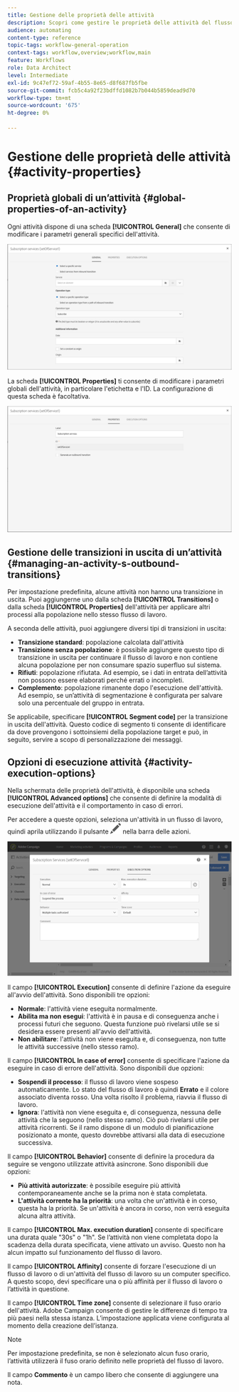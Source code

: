 ```yaml
---
title: Gestione delle proprietà delle attività
description: Scopri come gestire le proprietà delle attività del flusso di lavoro.
audience: automating
content-type: reference
topic-tags: workflow-general-operation
context-tags: workflow,overview;workflow,main
feature: Workflows
role: Data Architect
level: Intermediate
exl-id: 9c47ef72-59af-4b55-8e65-d8f687fb5fbe
source-git-commit: fcb5c4a92f23bdffd1082b7b044b5859dead9d70
workflow-type: tm+mt
source-wordcount: '675'
ht-degree: 0%

---
```


# Gestione delle proprietà delle attività {#activity-properties}

## Proprietà globali di un’attività {#global-properties-of-an-activity}

Ogni attività dispone di una scheda **[!UICONTROL General]** che consente di modificare i parametri generali specifici dell&#39;attività.

![](assets/activity-properties.png)

La scheda **[!UICONTROL Properties]** ti consente di modificare i parametri globali dell&#39;attività, in particolare l&#39;etichetta e l&#39;ID. La configurazione di questa scheda è facoltativa.

![](assets/activity-properties2.png)

## Gestione delle transizioni in uscita di un’attività {#managing-an-activity-s-outbound-transitions}

Per impostazione predefinita, alcune attività non hanno una transizione in uscita. Puoi aggiungerne uno dalla scheda **[!UICONTROL Transitions]** o dalla scheda **[!UICONTROL Properties]** dell&#39;attività per applicare altri processi alla popolazione nello stesso flusso di lavoro.

A seconda delle attività, puoi aggiungere diversi tipi di transizioni in uscita:

* **Transizione standard**: popolazione calcolata dall&#39;attività
* **Transizione senza popolazione**: è possibile aggiungere questo tipo di transizione in uscita per continuare il flusso di lavoro e non contiene alcuna popolazione per non consumare spazio superfluo sul sistema.
* **Rifiuti**: popolazione rifiutata. Ad esempio, se i dati in entrata dell’attività non possono essere elaborati perché errati o incompleti.
* **Complemento**: popolazione rimanente dopo l&#39;esecuzione dell&#39;attività. Ad esempio, se un’attività di segmentazione è configurata per salvare solo una percentuale del gruppo in entrata.

Se applicabile, specificare **[!UICONTROL Segment code]** per la transizione in uscita dell&#39;attività. Questo codice di segmento ti consente di identificare da dove provengono i sottoinsiemi della popolazione target e può, in seguito, servire a scopo di personalizzazione dei messaggi.

## Opzioni di esecuzione attività {#activity-execution-options}

Nella schermata delle proprietà dell&#39;attività, è disponibile una scheda **[!UICONTROL Advanced options]** che consente di definire la modalità di esecuzione dell&#39;attività e il comportamento in caso di errori.

Per accedere a queste opzioni, seleziona un&#39;attività in un flusso di lavoro, quindi aprila utilizzando il pulsante ![](assets/edit_darkgrey-24px.png) nella barra delle azioni.

![](assets/wkf_advanced_parameters.png)

Il campo **[!UICONTROL Execution]** consente di definire l&#39;azione da eseguire all&#39;avvio dell&#39;attività. Sono disponibili tre opzioni:

* **Normale**: l&#39;attività viene eseguita normalmente.
* **Abilita ma non esegui**: l&#39;attività è in pausa e di conseguenza anche i processi futuri che seguono. Questa funzione può rivelarsi utile se si desidera essere presenti all&#39;avvio dell&#39;attività.
* **Non abilitare**: l&#39;attività non viene eseguita e, di conseguenza, non tutte le attività successive (nello stesso ramo).

Il campo **[!UICONTROL In case of error]** consente di specificare l&#39;azione da eseguire in caso di errore dell&#39;attività. Sono disponibili due opzioni:

* **Sospendi il processo**: il flusso di lavoro viene sospeso automaticamente. Lo stato del flusso di lavoro è quindi **Errato** e il colore associato diventa rosso. Una volta risolto il problema, riavvia il flusso di lavoro.
* **Ignora**: l&#39;attività non viene eseguita e, di conseguenza, nessuna delle attività che la seguono (nello stesso ramo). Ciò può rivelarsi utile per attività ricorrenti. Se il ramo dispone di un modulo di pianificazione posizionato a monte, questo dovrebbe attivarsi alla data di esecuzione successiva.

Il campo **[!UICONTROL Behavior]** consente di definire la procedura da seguire se vengono utilizzate attività asincrone. Sono disponibili due opzioni:

* **Più attività autorizzate**: è possibile eseguire più attività contemporaneamente anche se la prima non è stata completata.
* **L&#39;attività corrente ha la priorità**: una volta che un&#39;attività è in corso, questa ha la priorità. Se un&#39;attività è ancora in corso, non verrà eseguita alcuna altra attività.

Il campo **[!UICONTROL Max. execution duration]** consente di specificare una durata quale &quot;30s&quot; o &quot;1h&quot;. Se l’attività non viene completata dopo la scadenza della durata specificata, viene attivato un avviso. Questo non ha alcun impatto sul funzionamento del flusso di lavoro.

Il campo **[!UICONTROL Affinity]** consente di forzare l&#39;esecuzione di un flusso di lavoro o di un&#39;attività del flusso di lavoro su un computer specifico. A questo scopo, devi specificare una o più affinità per il flusso di lavoro o l’attività in questione.

Il campo **[!UICONTROL Time zone]** consente di selezionare il fuso orario dell&#39;attività. Adobe Campaign consente di gestire le differenze di tempo tra più paesi nella stessa istanza. L’impostazione applicata viene configurata al momento della creazione dell’istanza.

>[!NOTE]
>
>Per impostazione predefinita, se non è selezionato alcun fuso orario, l’attività utilizzerà il fuso orario definito nelle proprietà del flusso di lavoro.

Il campo **Commento** è un campo libero che consente di aggiungere una nota.
